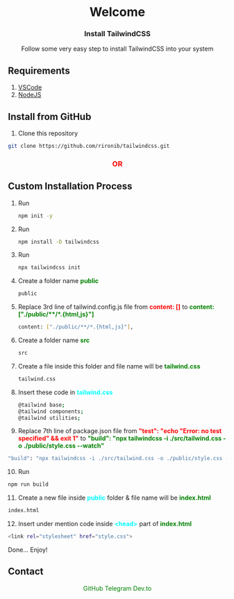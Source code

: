 <h1 align="center">Welcome</h1>

<h3 align="center">Install TailwindCSS</h3>

<p align="center">Follow some very easy step to install TailwindCSS into your system</p>

## Requirements

1. <a href="https://code.visualstudio.com/">VSCode</a>
2. <a href="https://nodejs.org/en">NodeJS</a>

## Install from GitHub

1. Clone this repository

```sh
git clone https://github.com/rironib/tailwindcss.git
```

<h3 align="center" style="color:#ff0000;">OR</h3>

## Custom Installation Process

1. Run

   ```sh
   npm init -y

   ```

2. Run

   ```sh
   npm install -D tailwindcss

   ```

3. Run

   ```sh
   npx tailwindcss init

   ```

4. Create a folder name <b style="color:green;">public</b>

   ```sh
   public

   ```

5. Replace 3rd line of tailwind.config.js file from <b style="color:#ff0000;">content: []</b> to <b style="color:green;">content: ["./public/**/*.{html,js}"]</b>

   ```sh
   content: ["./public/**/*.{html,js}"],

   ```

6. Create a folder name <b style="color:green;">src</b>

   ```sh
   src

   ```

7. Create a file inside this folder and file name will be <b style="color:green;">tailwind.css</b>

   ```sh
   tailwind.css

   ```

8. Insert these code in <b style="color:#00FFFF;">tailwind.css</b>

   ```sh
   @tailwind base;
   @tailwind components;
   @tailwind utilities;
   ```

9. Replace 7th line of package.json file from <b style="color:#ff0000;">"test": "echo \"Error: no test specified\" && exit 1"</b> to <b style="color:green;">"build": "npx tailwindcss -i ./src/tailwind.css -o ./public/style.css --watch"</b>

```sh
"build": "npx tailwindcss -i ./src/tailwind.css -o ./public/style.css --watch"
```

10. Run

```sh
npm run build
```

11. Create a new file inside <b style="color:#00FFFF;">public</b> folder & file name will be <b style="color:green;">index.html</b>

```sh
index.html
```

12. Insert under mention code inside <b style="color:#00FFFF;">&lt;head&gt;</b> part of <b style="color:green;">index.html</b>

```sh
<link rel="stylesheet" href="style.css">
```

Done... Enjoy!

## Contact

<p align="center">
<a style="color: green; text-decoration: none;" href="https://github.com/rironib">GitHub</a> <a style="color: green; text-decoration: none;" href="https://t.me/rironib">Telegram</a> <a style="color: green; text-decoration: none;" href="https://dev.to/rironib">Dev.to</a>
</p>
